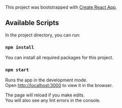 This project was bootstrapped with [Create React App](https://github.com/facebook/create-react-app).

## Available Scripts

In the project directory, you can run:

### `npm install`
You can install all required packages for this project.

### `npm start`

Runs the app in the development mode.<br>
Open [http://localhost:3000](http://localhost:3000) to view it in the browser.

The page will reload if you make edits.<br>
You will also see any lint errors in the console.

